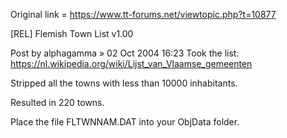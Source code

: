 Original link = https://www.tt-forums.net/viewtopic.php?t=10877

[REL] Flemish Town List v1.00

Post by alphagamma » 02 Oct 2004 16:23
Took the list:
https://nl.wikipedia.org/wiki/Lijst_van_Vlaamse_gemeenten

Stripped all the towns with less than 10000 inhabitants.

Resulted in 220 towns.

Place the file FLTWNNAM.DAT into your ObjData folder.